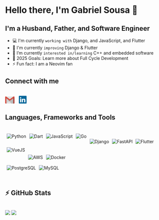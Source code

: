 # Hello there, I'm Gabriel Sousa 👋

## I'm a Husband, Father, and Software Engineer

- 💻 I'm currently `working with` Django, and JavaScript, and Flutter
- 🚀 I'm currently `improving` Django & Flutter
- 🔭 I’m currently `interested in/learning` C++ and embedded software
- 🥅 2025 Goals: Learn more about Full Cycle Development
- ⚡ Fun fact: I am a Neovim fan

## Connect with me

<div style="display: inline_block"><br>
  <a href="mailto: gabriel@gsousa.com.br"><img width="30" style="margin-right: 10px" src="./img/gmail.svg"></a>
  <a href="https://www.linkedin.com/in/gabriel-afsousa"><img width="25" style="margin-right: 10px" src="./img/linkedin.svg"></a>
</div>

## Languages, Frameworks and Tools

<div style="display: inline_block"><br>
  <img align="left" alt="Python" style="padding:5px;" src="https://img.shields.io/badge/python-3670A0?style=for-the-badge&logo=python&logoColor=ffdd54"/>
  <img align="left" alt="Dart" style="padding:5px;" src="https://img.shields.io/badge/Dart-01589C?style=for-the-badge&logo=dart&logoColor=white"/>
  <img align="left" alt="JavaScript" style="padding:5px;" src="https://img.shields.io/badge/JavaScript-grey?style=for-the-badge&logo=javascript"/>
  <img align="left" alt="Go" style="padding:5px;" src="https://img.shields.io/badge/Go-69D8E3?style=for-the-badge&logo=go&logoColor=white"/>
</div>
<div style="display: inline_block"><br>
  <img align="left" alt="Django" style="padding:5px;" src="https://img.shields.io/badge/Django-0c4b19?style=for-the-badge&logo=django&logoColor=white"/>
  <img align="left" alt="FastAPI" style="padding:5px;" src="https://img.shields.io/badge/FastAPI-009688?style=for-the-badge&logo=fastapi&logoColor=white"/>
  <img align="left" alt="Flutter" style="padding:5px;" src="https://img.shields.io/badge/Flutter-01589C?style=for-the-badge&logo=flutter&logoColor=white"/>
  <img align="left" alt="VueJS" style="padding:5px;" src="https://img.shields.io/badge/Vue.JS-239B73?style=for-the-badge&logo=vue.js&logoColor=white"/>
</div>
<br>
<br>
<div style="display: inline_block"><br>
  <img align="left" alt="AWS" style="padding:5px;" src="https://img.shields.io/badge/Amazon_AWS-ec7210?style=for-the-badge&logo=amazon-aws&logoColor=white"/>
  <img align="left" alt="Docker" style="padding:5px;" src="https://img.shields.io/badge/Docker-1f97ed?style=for-the-badge&logo=docker&logoColor=white"/>
</div>
<br>
<div style="display: inline_block"><br>
  <img align="left" alt="PostgreSQL" style="padding:5px;" src="https://img.shields.io/badge/PostgreSQL-316192?style=for-the-badge&logo=postgresql&logoColor=white"/>
  <img align="left" alt="MySQL" style="padding:5px;" src="https://img.shields.io/badge/MySQL-00000F?style=for-the-badge&logo=mysql&logoColor=white"/>
</div>

<br>
<br>
<br>

## ⚡ GitHub Stats

<div style="display: inline_block"><br>
    <img height="170em" src="https://github-readme-stats-gabrielsousa02.vercel.app/api?username=GabrielSousa02&show_icons=true&theme=dracula&include_all_commits=true&count_private=true"/>
    <img height="170em" src="https://github-readme-stats-gabrielsousa02.vercel.app/api/top-langs/?username=GabrielSousa02&layout=compact&langs_count=16&theme=dracula"/>
</div>
